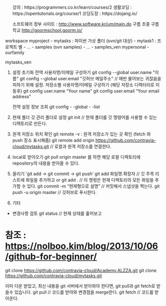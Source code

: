 <ul>
  강의 : https://programmers.co.kr/learn/courses/2
  생활코딩 : https://opentutorials.org/course/1
  코딩도장 : https://dojang.io/

  소프트웨어 정부 사이트 : http://www.software.kr/um/main.do
  구름
  초중 구름학교 http://goormschool.goorm.io/
</ul>


workspace
  myproject
    - mytasks : 파이썬 가상 폴더 (svn/git 대상)
        - mytask1 : 프로젝트 별
        - ...
    - samples (svn samples)
        - ...
    - samples_ven
  mypersonal
    - ourfamily
  
  mytasks_ven


1. 설정 초기화
    전역 사용자명/이메일 구성하기
    git config --global user.name "이름"
    git config --global user.email "깃허브 메일주소" // 매번 물어보는 귀찮음을 피하기 위해 설정.
    저장소별 사용자명/이메일 구성하기 (해당 저장소 디렉터리로 이동후)
    git config user.name “Your name”
    git config user.email “Your email address”

    전역 설정 정보 조회
    git config - -global - -list

2. 현재 폴더 깃 관리 폴더로 설정
    git init            // 현재 폴더를 깃 명령어를 사용할 수 있는 디렉토리로 만든다.

3. 원격 저장소 위치 확인
    git remote -v : 원격 저장소가 있는 곳 확인 (fetch 와 push 장소 표시해줌)
    git remote add origin https://github.com/contravia-cloud/mytasks.git // 로컬과 원격 저장소를 연결한다.

4. local로 받아오기
    git pull origin master 를 하면 해당 로컬 디렉토리에 repository의 내용을 받아올 수 있다.

5. 올리기
    'git add -> git commit -> git push'
    git add 화일명.확장자  // 깃 주목 리스트에 화일을 추가하고 or
    git add .           // 이 명령은 현재 디렉토리의 모든 화일을 추가할 수 있다.
    git commit -m “현재형으로 설명” // 커밋해서 스냅샷을 찍는다.
    git push -u origin master  // 깃허브로 푸시한다.

6. 기타
  - 변경사항 검토
    git status          // 현재 상태를 훑어보고

참조 : https://nolboo.kim/blog/2013/10/06/github-for-beginner/
==============================================================
git clone https://github.com/contravia-cloud/Academy.ALZZA.git
git clone https://github.com/contravia-cloud/mytasks.git

이미 다운 받았고, 최신 내용을 git 서버에서 받아와야 한다면,
git pull과 git fetch로 받을수 있습니다.
git pull // 코드를 받아와 변경점을 merge한다.
git fetch // 코드를 받아온다.
